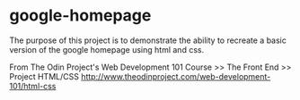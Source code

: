 # google-homepage

The purpose of this project is to demonstrate the ability to recreate a basic version of the google homepage using html and css.

From The Odin Project's Web Development 101 Course >> The Front End >> Project HTML/CSS
http://www.theodinproject.com/web-development-101/html-css